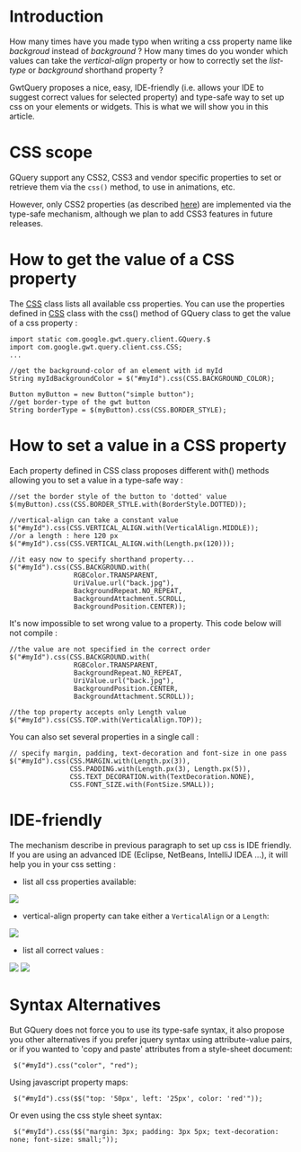 



# Introduction #
How many times have you made typo when writing a css property name like _backgroud_ instead of _background_ ?
How many times do you wonder which values can take the _vertical-align_ property or how to correctly set the _list-type_ or _background_ shorthand property ?

GwtQuery proposes a nice, easy, IDE-friendly (i.e. allows your IDE to suggest correct values for selected property) and type-safe way to set up css on your elements or widgets. This is what we will show you in this article.

# CSS scope #

GQuery support any CSS2, CSS3 and vendor specific properties to set or retrieve them via the `css()` method, to use in animations, etc.

However, only CSS2 properties (as described [here](http://www.w3.org/TR/CSS21/propidx.html)) are implemented via the type-safe mechanism, although we plan to add CSS3 features in future releases.

# How to get the value of a CSS property #
The [CSS](http://gwtquery.googlecode.com/svn/trunk/gwtquery-core/javadoc/com/google/gwt/query/client/css/CSS.html) class lists all available css properties. You can use the properties defined in [CSS](http://gwtquery.googlecode.com/svn/trunk/gwtquery-core/javadoc/com/google/gwt/query/client/css/CSS.html) class with the css() method of GQuery class to get the value of a css property :

```
import static com.google.gwt.query.client.GQuery.$
import com.google.gwt.query.client.css.CSS;
...

//get the background-color of an element with id myId
String myIdBackgroundColor = $("#myId").css(CSS.BACKGROUND_COLOR);

Button myButton = new Button("simple button");
//get border-type of the gwt button
String borderType = $(myButton).css(CSS.BORDER_STYLE);
```

# How to set a value in a CSS property #
Each property defined in CSS class proposes different with() methods allowing you to set a value in a type-safe way :

```
//set the border style of the button to 'dotted' value
$(myButton).css(CSS.BORDER_STYLE.with(BorderStyle.DOTTED));

//vertical-align can take a constant value
$("#myId").css(CSS.VERTICAL_ALIGN.with(VerticalAlign.MIDDLE));
//or a length : here 120 px
$("#myId").css(CSS.VERTICAL_ALIGN.with(Length.px(120)));

//it easy now to specify shorthand property...
$("#myId").css(CSS.BACKGROUND.with(
                RGBColor.TRANSPARENT, 
                UriValue.url("back.jpg"),
                BackgroundRepeat.NO_REPEAT, 
                BackgroundAttachment.SCROLL, 
                BackgroundPosition.CENTER));
```

It's now impossible to set wrong value to a property. This code below will not compile :

```
//the value are not specified in the correct order
$("#myId").css(CSS.BACKGROUND.with(
                RGBColor.TRANSPARENT, 
                BackgroundRepeat.NO_REPEAT, 
                UriValue.url("back.jpg"), 
                BackgroundPosition.CENTER, 
                BackgroundAttachment.SCROLL));

//the top property accepts only Length value
$("#myId").css(CSS.TOP.with(VerticalAlign.TOP));
```

You can also set several properties in a single call :
```
// specify margin, padding, text-decoration and font-size in one pass
$("#myId").css(CSS.MARGIN.with(Length.px(3)), 
               CSS.PADDING.with(Length.px(3), Length.px(5)),
               CSS.TEXT_DECORATION.with(TextDecoration.NONE),
               CSS.FONT_SIZE.with(FontSize.SMALL));
```

# IDE-friendly #
The mechanism describe in previous paragraph to set up css is IDE friendly. If you are using an advanced IDE (Eclipse, NetBeans, IntelliJ IDEA ...), it will help you in your css setting :

  * list all css properties available:
<img src='http://gwtquery.googlecode.com/svn/wiki/ide_friendly1.jpg' />

  * vertical-align property can take either a `VerticalAlign` or a `Length`:
<img src='http://gwtquery.googlecode.com/svn/wiki/ide_friendly2.jpg' />

  * list all correct values :
<img src='http://gwtquery.googlecode.com/svn/wiki/ide_friendly3.jpg' />
<img src='http://gwtquery.googlecode.com/svn/wiki/ide_friendly4.jpg' />

# Syntax Alternatives #
But GQuery does not force you to use its type-safe syntax, it also propose you other alternatives if you prefer jquery syntax using attribute-value pairs, or if you wanted to 'copy and paste' attributes from a style-sheet document:
```
 $("#myId").css("color", "red");
```
Using javascript property maps:
```
 $("#myId").css($$("top: '50px', left: '25px', color: 'red'"));
```
Or even using the css style sheet syntax:
```
 $("#myId").css($$("margin: 3px; padding: 3px 5px; text-decoration: none; font-size: small;"));
```



